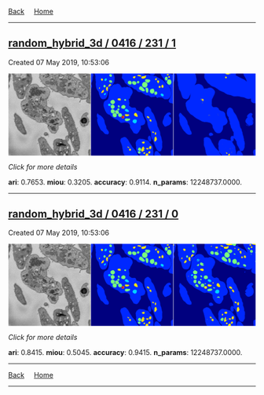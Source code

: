 
[Back](..)&nbsp;&nbsp;&nbsp;&nbsp;&nbsp;[Home](https://leapmanlab.github.io/snapshots)

---

<div class="summary"><a href="1"><h2>random_hybrid_3d / 0416 / 231 / 1</h2></a><p>Created 07 May 2019, 10:53:06
</p><a href="1"><img src="1/media/summary.png" align="center"></a><p>
<i>Click for more details</i>
</p></div>

**ari**: 0.7653. **miou**: 0.3205. **accuracy**: 0.9114. **n_params**: 12248737.0000. 

---

<div class="summary"><a href="0"><h2>random_hybrid_3d / 0416 / 231 / 0</h2></a><p>Created 07 May 2019, 10:53:06
</p><a href="0"><img src="0/media/summary.png" align="center"></a><p>
<i>Click for more details</i>
</p></div>

**ari**: 0.8415. **miou**: 0.5045. **accuracy**: 0.9415. **n_params**: 12248737.0000. 

---

[Back](..)&nbsp;&nbsp;&nbsp;&nbsp;&nbsp;[Home](https://leapmanlab.github.io/snapshots)

---